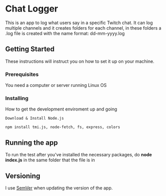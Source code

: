 # Chat Logger

This is an app to log what users say in a specific Twitch chat. It can log multiple channels
and it creates folders for each channel, in these folders a .log file is created with the name format: dd-mm-yyyy.log


## Getting Started

These instructions will instruct you on how to set it up on your machine.

### Prerequisites

  You need a computer or server running Linux OS

### Installing

How to get the development enviroment up and going

    Download & Install Node.js
    
    npm install tmi.js, node-fetch, fs, express, colors

## Running the app

To run the test after you've installed the necessary packages, do **node index.js** in the same folder that the file is in

## Versioning

I use [SemVer](http://semver.org/) when updating the version of the app.
